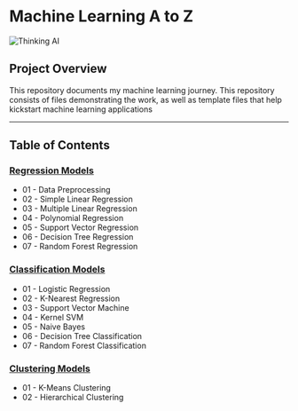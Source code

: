 # **Machine Learning A to Z** #
![Thinking AI](https://media4.giphy.com/media/VhK5Wmso8LJAWreQdZ/giphy.gif?cid=6c09b952d0oi7l718wng19l9cx33xss6lrzm0m1onklsezk4&rid=giphy.gif&ct=g)

## **Project Overview** ##
This repository documents my machine learning journey. This repository consists of files demonstrating the work, as well as template files that help kickstart machine learning applications

---

##  Table of Contents 
### [Regression Models](https://github.com/jerrvonewing/machine-learning-a-to-z/tree/main/regression)
- 01 - Data Preprocessing
- 02 - Simple Linear Regression
- 03 - Multiple Linear Regression
- 04 - Polynomial Regression
- 05 - Support Vector Regression
- 06 - Decision Tree Regression
- 07 - Random Forest Regression

### [Classification Models](https://github.com/jerrvonewing/machine-learning-a-to-z/tree/main/classification)
- 01 - Logistic Regression
- 02 - K-Nearest Regression
- 03 - Support Vector Machine
- 04 - Kernel SVM
- 05 - Naive Bayes
- 06 - Decision Tree Classification
- 07 - Random Forest Classification

### [Clustering Models](https://github.com/jerrvonewing/machine-learning-a-to-z/tree/main/clustering)
- 01 - K-Means Clustering
- 02 - Hierarchical Clustering